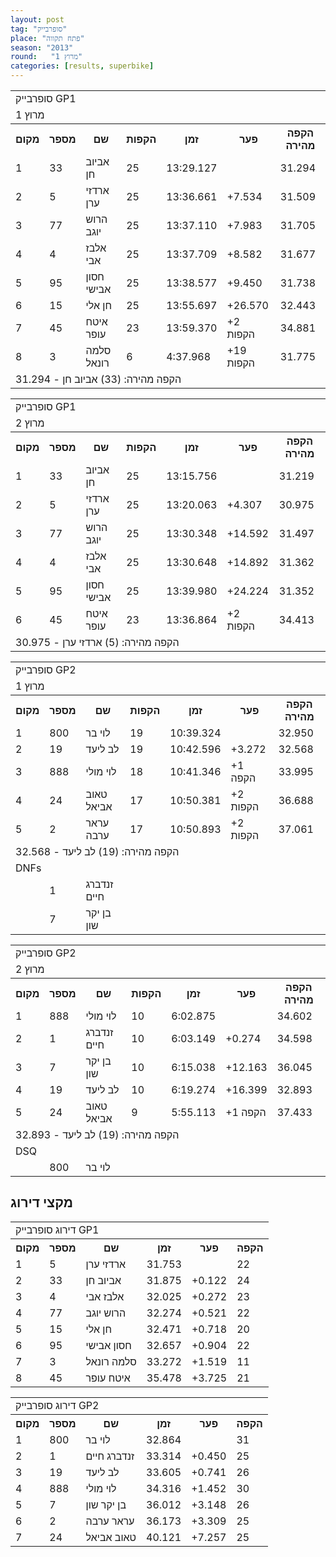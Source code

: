```yaml
---
layout: post
tag: "סופרבייק"
place: "פתח תקווה"
season: "2013"
round:   "מרוץ 1"
categories: [results, superbike]
---
```

<table class="line_color">

<tr>
    <td colspan="99" class="title_font">סופרבייק GP1</td>
</tr>
<tr>
    <td colspan="99" class="title_font">מרוץ 1</td>
</tr>
<tr class="rnkh_bkcolor">
    <th class="rnkh_font">מקום</th>
    <th class="rnkh_font">מספר</th>
    <th class="rnkh_font">שם</th>
    <th class="rnkh_font">הקפות</th>
    <th class="rnkh_font">זמן</th>
    <th class="rnkh_font">פער</th>
    <th class="rnkh_font">הקפה מהירה</th>
</tr>
<tr class="rnk_bkcolor">
    <td class="rnk_font">1</td>
    <td class="rnk_font">33</td>
    <td class="rnk_font">אביוב חן</td>
    <td class="rnk_font">25</td>
    <td class="rnk_font">13:29.127</td>
    <td class="rnk_font"></td>
    <td class="rnk_font">31.294</td>
</tr>
<tr class="rnk_bkcolor">
    <td class="rnk_font">2</td>
    <td class="rnk_font">5</td>
    <td class="rnk_font">ארדזי ערן</td>
    <td class="rnk_font">25</td>
    <td class="rnk_font">13:36.661</td>
    <td class="rnk_font">+7.534</td>
    <td class="rnk_font">31.509</td>
</tr>
<tr class="rnk_bkcolor">
    <td class="rnk_font">3</td>
    <td class="rnk_font">77</td>
    <td class="rnk_font">הרוש יוגב</td>
    <td class="rnk_font">25</td>
    <td class="rnk_font">13:37.110</td>
    <td class="rnk_font">+7.983</td>
    <td class="rnk_font">31.705</td>
</tr>
<tr class="rnk_bkcolor">
    <td class="rnk_font">4</td>
    <td class="rnk_font">4</td>
    <td class="rnk_font">אלבז אבי</td>
    <td class="rnk_font">25</td>
    <td class="rnk_font">13:37.709</td>
    <td class="rnk_font">+8.582</td>
    <td class="rnk_font">31.677</td>
</tr>
<tr class="rnk_bkcolor">
    <td class="rnk_font">5</td>
    <td class="rnk_font">95</td>
    <td class="rnk_font">חסון אבישי</td>
    <td class="rnk_font">25</td>
    <td class="rnk_font">13:38.577</td>
    <td class="rnk_font">+9.450</td>
    <td class="rnk_font">31.738</td>
</tr>
<tr class="rnk_bkcolor">
    <td class="rnk_font">6</td>
    <td class="rnk_font">15</td>
    <td class="rnk_font">חן אלי</td>
    <td class="rnk_font">25</td>
    <td class="rnk_font">13:55.697</td>
    <td class="rnk_font">+26.570</td>
    <td class="rnk_font">32.443</td>
</tr>
<tr class="rnk_bkcolor">
    <td class="rnk_font">7</td>
    <td class="rnk_font">45</td>
    <td class="rnk_font">איטח עופר</td>
    <td class="rnk_font">23</td>
    <td class="rnk_font">13:59.370</td>
    <td class="rnk_font">+2 הקפות</td>
    <td class="rnk_font">34.881</td>
</tr>
<tr class="rnk_bkcolor">
    <td class="rnk_font">8</td>
    <td class="rnk_font">3</td>
    <td class="rnk_font">סלמה רונאל</td>
    <td class="rnk_font">6</td>
    <td class="rnk_font">4:37.968</td>
    <td class="rnk_font">+19 הקפות</td>
    <td class="rnk_font">31.775</td>
</tr>
<tr>
    <td colspan="99" class="comment_font">הקפה מהירה: (33) אביוב חן - 31.294</td>
</tr>

</table>

<table class="line_color">

<tr>
    <td colspan="99" class="title_font">סופרבייק GP1</td>
</tr>
<tr>
    <td colspan="99" class="title_font">מרוץ 2</td>
</tr>
<tr class="rnkh_bkcolor">
    <th class="rnkh_font">מקום</th>
    <th class="rnkh_font">מספר</th>
    <th class="rnkh_font">שם</th>
    <th class="rnkh_font">הקפות</th>
    <th class="rnkh_font">זמן</th>
    <th class="rnkh_font">פער</th>
    <th class="rnkh_font">הקפה מהירה</th>
</tr>
<tr class="rnk_bkcolor">
    <td class="rnk_font">1</td>
    <td class="rnk_font">33</td>
    <td class="rnk_font">אביוב חן</td>
    <td class="rnk_font">25</td>
    <td class="rnk_font">13:15.756</td>
    <td class="rnk_font"></td>
    <td class="rnk_font">31.219</td>
</tr>
<tr class="rnk_bkcolor">
    <td class="rnk_font">2</td>
    <td class="rnk_font">5</td>
    <td class="rnk_font">ארדזי ערן</td>
    <td class="rnk_font">25</td>
    <td class="rnk_font">13:20.063</td>
    <td class="rnk_font">+4.307</td>
    <td class="rnk_font">30.975</td>
</tr>
<tr class="rnk_bkcolor">
    <td class="rnk_font">3</td>
    <td class="rnk_font">77</td>
    <td class="rnk_font">הרוש יוגב</td>
    <td class="rnk_font">25</td>
    <td class="rnk_font">13:30.348</td>
    <td class="rnk_font">+14.592</td>
    <td class="rnk_font">31.497</td>
</tr>
<tr class="rnk_bkcolor">
    <td class="rnk_font">4</td>
    <td class="rnk_font">4</td>
    <td class="rnk_font">אלבז אבי</td>
    <td class="rnk_font">25</td>
    <td class="rnk_font">13:30.648</td>
    <td class="rnk_font">+14.892</td>
    <td class="rnk_font">31.362</td>
</tr>
<tr class="rnk_bkcolor">
    <td class="rnk_font">5</td>
    <td class="rnk_font">95</td>
    <td class="rnk_font">חסון אבישי</td>
    <td class="rnk_font">25</td>
    <td class="rnk_font">13:39.980</td>
    <td class="rnk_font">+24.224</td>
    <td class="rnk_font">31.352</td>
</tr>
<tr class="rnk_bkcolor">
    <td class="rnk_font">6</td>
    <td class="rnk_font">45</td>
    <td class="rnk_font">איטח עופר</td>
    <td class="rnk_font">23</td>
    <td class="rnk_font">13:36.864</td>
    <td class="rnk_font">+2 הקפות</td>
    <td class="rnk_font">34.413</td>
</tr>
<tr>
    <td colspan="99" class="comment_font">הקפה מהירה: (5) ארדזי ערן - 30.975</td>
</tr>

</table>

<table class="line_color">

<tr>
    <td colspan="99" class="title_font">סופרבייק GP2</td>
</tr>
<tr>
    <td colspan="99" class="title_font">מרוץ 1</td>
</tr>
<tr class="rnkh_bkcolor">
    <th class="rnkh_font">מקום</th>
    <th class="rnkh_font">מספר</th>
    <th class="rnkh_font">שם</th>
    <th class="rnkh_font">הקפות</th>
    <th class="rnkh_font">זמן</th>
    <th class="rnkh_font">פער</th>
    <th class="rnkh_font">הקפה מהירה</th>
</tr>
<tr class="rnk_bkcolor">
    <td class="rnk_font">1</td>
    <td class="rnk_font">800</td>
    <td class="rnk_font">לוי בר</td>
    <td class="rnk_font">19</td>
    <td class="rnk_font">10:39.324</td>
    <td class="rnk_font"></td>
    <td class="rnk_font">32.950</td>
</tr>
<tr class="rnk_bkcolor">
    <td class="rnk_font">2</td>
    <td class="rnk_font">19</td>
    <td class="rnk_font">לב ליעד</td>
    <td class="rnk_font">19</td>
    <td class="rnk_font">10:42.596</td>
    <td class="rnk_font">+3.272</td>
    <td class="rnk_font">32.568</td>
</tr>
<tr class="rnk_bkcolor">
    <td class="rnk_font">3</td>
    <td class="rnk_font">888</td>
    <td class="rnk_font">לוי מולי</td>
    <td class="rnk_font">18</td>
    <td class="rnk_font">10:41.346</td>
    <td class="rnk_font">+1 הקפה</td>
    <td class="rnk_font">33.995</td>
</tr>
<tr class="rnk_bkcolor">
    <td class="rnk_font">4</td>
    <td class="rnk_font">24</td>
    <td class="rnk_font">טאוב אביאל</td>
    <td class="rnk_font">17</td>
    <td class="rnk_font">10:50.381</td>
    <td class="rnk_font">+2 הקפות</td>
    <td class="rnk_font">36.688</td>
</tr>
<tr class="rnk_bkcolor">
    <td class="rnk_font">5</td>
    <td class="rnk_font">2</td>
    <td class="rnk_font">עראר ערבה</td>
    <td class="rnk_font">17</td>
    <td class="rnk_font">10:50.893</td>
    <td class="rnk_font">+2 הקפות</td>
    <td class="rnk_font">37.061</td>
</tr>
<tr>
    <td colspan="99" class="comment_font">הקפה מהירה: (19) לב ליעד - 32.568</td>
</tr>
<tr>
    <td colspan="99" class="subtitle_font">DNFs</td>
</tr>
<tr class="rnk_bkcolor">
    <td class="rnk_font"></td>
    <td class="rnk_font">1</td>
    <td class="rnk_font">זנדברג חיים</td>
    <td class="rnk_font"></td>
    <td class="rnk_font"></td>
    <td class="rnk_font"></td>
    <td class="rnk_font"></td>
</tr>
<tr class="rnk_bkcolor">
    <td class="rnk_font"></td>
    <td class="rnk_font">7</td>
    <td class="rnk_font">בן יקר שון</td>
    <td class="rnk_font"></td>
    <td class="rnk_font"></td>
    <td class="rnk_font"></td>
    <td class="rnk_font"></td>
</tr>

</table>

<table class="line_color">

<tr>
    <td colspan="99" class="title_font">סופרבייק GP2</td>
</tr>
<tr>
    <td colspan="99" class="title_font">מרוץ 2</td>
</tr>
<tr class="rnkh_bkcolor">
    <th class="rnkh_font">מקום</th>
    <th class="rnkh_font">מספר</th>
    <th class="rnkh_font">שם</th>
    <th class="rnkh_font">הקפות</th>
    <th class="rnkh_font">זמן</th>
    <th class="rnkh_font">פער</th>
    <th class="rnkh_font">הקפה מהירה</th>
</tr>
<tr class="rnk_bkcolor">
    <td class="rnk_font">1</td>
    <td class="rnk_font">888</td>
    <td class="rnk_font">לוי מולי</td>
    <td class="rnk_font">10</td>
    <td class="rnk_font">6:02.875</td>
    <td class="rnk_font"></td>
    <td class="rnk_font">34.602</td>
</tr>
<tr class="rnk_bkcolor">
    <td class="rnk_font">2</td>
    <td class="rnk_font">1</td>
    <td class="rnk_font">זנדברג חיים</td>
    <td class="rnk_font">10</td>
    <td class="rnk_font">6:03.149</td>
    <td class="rnk_font">+0.274</td>
    <td class="rnk_font">34.598</td>
</tr>
<tr class="rnk_bkcolor">
    <td class="rnk_font">3</td>
    <td class="rnk_font">7</td>
    <td class="rnk_font">בן יקר שון</td>
    <td class="rnk_font">10</td>
    <td class="rnk_font">6:15.038</td>
    <td class="rnk_font">+12.163</td>
    <td class="rnk_font">36.045</td>
</tr>
<tr class="rnk_bkcolor">
    <td class="rnk_font">4</td>
    <td class="rnk_font">19</td>
    <td class="rnk_font">לב ליעד</td>
    <td class="rnk_font">10</td>
    <td class="rnk_font">6:19.274</td>
    <td class="rnk_font">+16.399</td>
    <td class="rnk_font">32.893</td>
</tr>
<tr class="rnk_bkcolor">
    <td class="rnk_font">5</td>
    <td class="rnk_font">24</td>
    <td class="rnk_font">טאוב אביאל</td>
    <td class="rnk_font">9</td>
    <td class="rnk_font">5:55.113</td>
    <td class="rnk_font">+1 הקפה</td>
    <td class="rnk_font">37.433</td>
</tr>
<tr>
    <td colspan="99" class="comment_font">הקפה מהירה: (19) לב ליעד - 32.893</td>
</tr>
<tr>
    <td colspan="99" class="subtitle_font">DSQ</td>
</tr>
<tr class="rnk_bkcolor">
    <td class="rnk_font"></td>
    <td class="rnk_font">800</td>
    <td class="rnk_font">לוי בר</td>
    <td class="rnk_font"></td>
    <td class="rnk_font"></td>
    <td class="rnk_font"></td>
    <td class="rnk_font"></td>
</tr>

</table>

<h2>מקצי דירוג</h2>

<table class="line_color">

<tr>
    <td colspan="99" class="title_font">דירוג סופרבייק GP1</td>
</tr>
<tr class="rnkh_bkcolor">
    <th class="rnkh_font">מקום</th>
    <th class="rnkh_font">מספר</th>
    <th class="rnkh_font">שם</th>
    <th class="rnkh_font">זמן</th>
    <th class="rnkh_font">פער</th>
    <th class="rnkh_font">הקפה</th>
</tr>
<tr class="rnk_bkcolor">
    <td class="rnk_font">1</td>
    <td class="rnk_font">5</td>
    <td class="rnk_font">ארדזי ערן</td>
    <td class="rnk_font">31.753</td>
    <td class="rnk_font"></td>
    <td class="rnk_font">22</td>
</tr>
<tr class="rnk_bkcolor">
    <td class="rnk_font">2</td>
    <td class="rnk_font">33</td>
    <td class="rnk_font">אביוב חן</td>
    <td class="rnk_font">31.875</td>
    <td class="rnk_font">+0.122</td>
    <td class="rnk_font">24</td>
</tr>
<tr class="rnk_bkcolor">
    <td class="rnk_font">3</td>
    <td class="rnk_font">4</td>
    <td class="rnk_font">אלבז אבי</td>
    <td class="rnk_font">32.025</td>
    <td class="rnk_font">+0.272</td>
    <td class="rnk_font">23</td>
</tr>
<tr class="rnk_bkcolor">
    <td class="rnk_font">4</td>
    <td class="rnk_font">77</td>
    <td class="rnk_font">הרוש יוגב</td>
    <td class="rnk_font">32.274</td>
    <td class="rnk_font">+0.521</td>
    <td class="rnk_font">22</td>
</tr>
<tr class="rnk_bkcolor">
    <td class="rnk_font">5</td>
    <td class="rnk_font">15</td>
    <td class="rnk_font">חן אלי</td>
    <td class="rnk_font">32.471</td>
    <td class="rnk_font">+0.718</td>
    <td class="rnk_font">20</td>
</tr>
<tr class="rnk_bkcolor">
    <td class="rnk_font">6</td>
    <td class="rnk_font">95</td>
    <td class="rnk_font">חסון אבישי</td>
    <td class="rnk_font">32.657</td>
    <td class="rnk_font">+0.904</td>
    <td class="rnk_font">22</td>
</tr>
<tr class="rnk_bkcolor">
    <td class="rnk_font">7</td>
    <td class="rnk_font">3</td>
    <td class="rnk_font">סלמה רונאל</td>
    <td class="rnk_font">33.272</td>
    <td class="rnk_font">+1.519</td>
    <td class="rnk_font">11</td>
</tr>
<tr class="rnk_bkcolor">
    <td class="rnk_font">8</td>
    <td class="rnk_font">45</td>
    <td class="rnk_font">איטח עופר</td>
    <td class="rnk_font">35.478</td>
    <td class="rnk_font">+3.725</td>
    <td class="rnk_font">21</td>
</tr>

</table>

<table class="line_color">

<tr>
    <td colspan="99" class="title_font">דירוג סופרבייק GP2</td>
</tr>
<tr class="rnkh_bkcolor">
    <th class="rnkh_font">מקום</th>
    <th class="rnkh_font">מספר</th>
    <th class="rnkh_font">שם</th>
    <th class="rnkh_font">זמן</th>
    <th class="rnkh_font">פער</th>
    <th class="rnkh_font">הקפה</th>
</tr>
<tr class="rnk_bkcolor">
    <td class="rnk_font">1</td>
    <td class="rnk_font">800</td>
    <td class="rnk_font">לוי בר</td>
    <td class="rnk_font">32.864</td>
    <td class="rnk_font"></td>
    <td class="rnk_font">31</td>
</tr>
<tr class="rnk_bkcolor">
    <td class="rnk_font">2</td>
    <td class="rnk_font">1</td>
    <td class="rnk_font">זנדברג חיים</td>
    <td class="rnk_font">33.314</td>
    <td class="rnk_font">+0.450</td>
    <td class="rnk_font">25</td>
</tr>
<tr class="rnk_bkcolor">
    <td class="rnk_font">3</td>
    <td class="rnk_font">19</td>
    <td class="rnk_font">לב ליעד</td>
    <td class="rnk_font">33.605</td>
    <td class="rnk_font">+0.741</td>
    <td class="rnk_font">26</td>
</tr>
<tr class="rnk_bkcolor">
    <td class="rnk_font">4</td>
    <td class="rnk_font">888</td>
    <td class="rnk_font">לוי מולי</td>
    <td class="rnk_font">34.316</td>
    <td class="rnk_font">+1.452</td>
    <td class="rnk_font">30</td>
</tr>
<tr class="rnk_bkcolor">
    <td class="rnk_font">5</td>
    <td class="rnk_font">7</td>
    <td class="rnk_font">בן יקר שון</td>
    <td class="rnk_font">36.012</td>
    <td class="rnk_font">+3.148</td>
    <td class="rnk_font">26</td>
</tr>
<tr class="rnk_bkcolor">
    <td class="rnk_font">6</td>
    <td class="rnk_font">2</td>
    <td class="rnk_font">עראר ערבה</td>
    <td class="rnk_font">36.173</td>
    <td class="rnk_font">+3.309</td>
    <td class="rnk_font">25</td>
</tr>
<tr class="rnk_bkcolor">
    <td class="rnk_font">7</td>
    <td class="rnk_font">24</td>
    <td class="rnk_font">טאוב אביאל</td>
    <td class="rnk_font">40.121</td>
    <td class="rnk_font">+7.257</td>
    <td class="rnk_font">25</td>
</tr>

</table>
